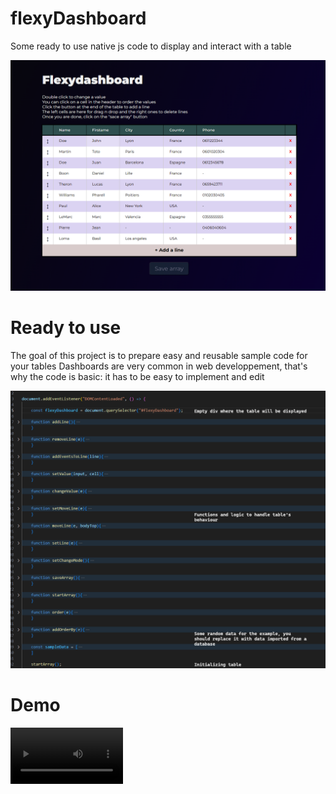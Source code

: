 # flexyDashboard
Some ready to use native js code to display and interact with a table

![alt txt](flexydashboard-onload.png "Dashboard")

# Ready to use
The goal of this project is to prepare easy and reusable sample code for your tables
Dashboards are very common in web developpement, that's why the code is basic: it has to be easy to implement and edit

![alt txt](flexydashboard-js.png "Javascript code")

# Demo
<video src='flexydashboard-video.mp4' width=180/>
<a href="https://codepen.io/LTSERVICES/pen/JjzYjQj">Try it in codepen !</a>
